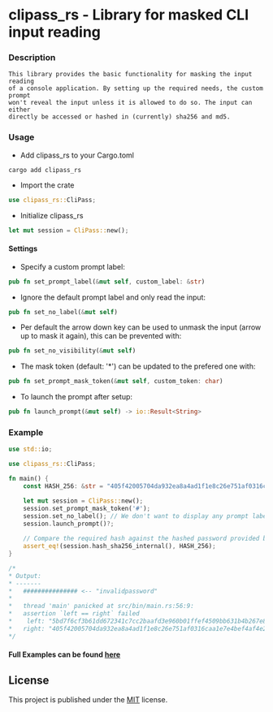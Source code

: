 # clipass_rs - Library for masked CLI input reading

### Description
```
This library provides the basic functionality for masking the input reading 
of a console application. By setting up the required needs, the custom prompt
won't reveal the input unless it is allowed to do so. The input can either 
directly be accessed or hashed in (currently) sha256 and md5.
```

### Usage
- Add clipass_rs to your Cargo.toml
```
cargo add clipass_rs
```

- Import the crate
```rust
use clipass_rs::CliPass;
```

- Initialize clipass_rs
```rust
let mut session = CliPass::new();
```

#### Settings
- Specify a custom prompt label:
```rust
pub fn set_prompt_label(&mut self, custom_label: &str)
```

- Ignore the default prompt label and only read the input:
```rust
pub fn set_no_label(&mut self)
```

- Per default the arrow down key can be used to unmask the input (arrow up to mask it again), this can be prevented with:
```rust
pub fn set_no_visibility(&mut self)
```

- The mask token (default: '*') can be updated to the prefered one with:
```rust
pub fn set_prompt_mask_token(&mut self, custom_token: char)
```

- To launch the prompt after setup:
```rust
pub fn launch_prompt(&mut self) -> io::Result<String>
```

### Example
```rust
use std::io;

use clipass_rs::CliPass;

fn main() {
    const HASH_256: &str = "405f42005704da932ea8a4ad1f1e8c26e751af0316caa1e7e4bef4af4e2d93fe"; // correctpassword

    let mut session = CliPass::new();
    session.set_prompt_mask_token('#');
    session.set_no_label(); // We don't want to display any prompt label
    session.launch_prompt()?;
            
    // Compare the required hash against the hashed password provided by the user
    assert_eq!(session.hash_sha256_internal(), HASH_256);
}

/*
* Output:
* -------
*   ############### <-- "invalidpassword"
*
*   thread 'main' panicked at src/bin/main.rs:56:9:
*   assertion `left == right` failed
*    left: "5bd7f6cf3b61dd672341c7cc2baafd3e960b01ffef4509bb631b4b267e85b444"
*   right: "405f42005704da932ea8a4ad1f1e8c26e751af0316caa1e7e4bef4af4e2d93fe"
*/
```

#### Full Examples can be found [here](https://github.com/f42h/clipass_rs/tree/master/examples)

## License
This project is published under the [MIT](https://github.com/f42h/clipass_rs/blob/master/LICENSE) license.